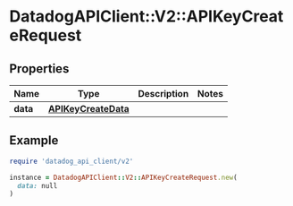 # DatadogAPIClient::V2::APIKeyCreateRequest

## Properties

| Name     | Type                                        | Description | Notes |
| -------- | ------------------------------------------- | ----------- | ----- |
| **data** | [**APIKeyCreateData**](APIKeyCreateData.md) |             |       |

## Example

```ruby
require 'datadog_api_client/v2'

instance = DatadogAPIClient::V2::APIKeyCreateRequest.new(
  data: null
)
```

